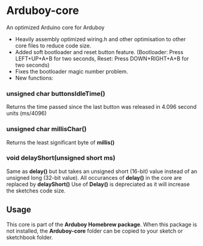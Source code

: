 # Arduboy-core
An optimized Arduino core for Arduboy

* Heavily assembly optimized wiring.h and other optimisation to other core files to reduce code size.
* Added soft bootloader and reset button feature. (Bootloader: Press LEFT+UP+A+B for two seconds, Reset: Press DOWN+RIGHT+A+B for two seconds)
* Fixes the bootloader magic number problem.
* New functions:
### unsigned char buttonsIdleTime()
Returns the time passed since the last button was released in 4.096 second units (ms/4096)

### unsigned char millisChar()
Returns the least significant byte of **millis()** 

### void delayShort(unsigned short ms)
Same as **delay()** but but takes an unsigned short (16-bit) value instead of an unsigned long (32-bit value). All occurances of **delay()** in the core are replaced by **delayShort()** Use of **Delay()** is depreciated as it will increase the sketches code size.

## Usage
This core is part of the **Arduboy Homebrew package**. When this package is not installed, the **Arduboy-core** folder can be copied to your sketch or  sketchbook folder.
